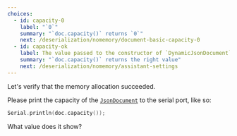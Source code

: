 ```yaml
---
choices:
  - id: capacity-0
    label: "`0`"
    summary: "`doc.capacity()` returns `0`"
    next: /deserialization/nomemory/document-basic-capacity-0
  - id: capacity-ok
    label: The value passed to the constructor of `DynamicJsonDocument`
    summary: "`doc.capacity()` returns the right value"
    next: /deserialization/nomemory/assistant-settings
---
```


Let's verify that the memory allocation succeeded.

Please print the capacity of the [`JsonDocument`](/v6/api/jsondocument/) to the serial port, like so:

```c++
Serial.println(doc.capacity());
```

What value does it show?